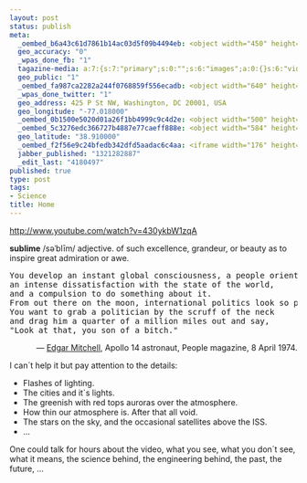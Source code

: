 ```yaml
--- 
layout: post
status: publish
meta: 
  _oembed_b6a43c61d7861b14ac03d5f09b4494eb: <object width="450" height="253"><param name="movie" value="http://www.youtube.com/v/430ykbW1zqA?version=3&feature=oembed"></param><param name="allowFullScreen" value="true"></param><param name="allowscriptaccess" value="always"></param><embed src="http://www.youtube.com/v/430ykbW1zqA?version=3&feature=oembed" type="application/x-shockwave-flash" width="450" height="253" allowscriptaccess="always" allowfullscreen="true"></embed></object>
  geo_accuracy: "0"
  _wpas_done_fb: "1"
  tagazine-media: a:7:{s:7:"primary";s:0:"";s:6:"images";a:0:{}s:6:"videos";a:0:{}s:11:"image_count";s:1:"0";s:6:"author";s:7:"4180497";s:7:"blog_id";s:7:"8438084";s:9:"mod_stamp";s:19:"2011-11-14 15:01:27";}
  geo_public: "1"
  _oembed_fa987ca2282a244f0768859f556ecadb: <object width="640" height="360"><param name="movie" value="http://www.youtube.com/v/430ykbW1zqA?version=3&feature=oembed"></param><param name="allowFullScreen" value="true"></param><param name="allowscriptaccess" value="always"></param><embed src="http://www.youtube.com/v/430ykbW1zqA?version=3&feature=oembed" type="application/x-shockwave-flash" width="640" height="360" allowscriptaccess="always" allowfullscreen="true"></embed></object>
  _wpas_done_twitter: "1"
  geo_address: 425 P St NW, Washington, DC 20001, USA
  geo_longitude: "-77.018000"
  _oembed_0b1500e5020d01a26f1bb4999c9c4d2e: <object width="500" height="281"><param name="movie" value="http://www.youtube.com/v/430ykbW1zqA?version=3&feature=oembed"></param><param name="allowFullScreen" value="true"></param><param name="allowscriptaccess" value="always"></param><embed src="http://www.youtube.com/v/430ykbW1zqA?version=3&feature=oembed" type="application/x-shockwave-flash" width="500" height="281" allowscriptaccess="always" allowfullscreen="true"></embed></object>
  _oembed_5c3276edc366727b4887e77caeff888e: <object width="584" height="329"><param name="movie" value="http://www.youtube.com/v/430ykbW1zqA?version=3&feature=oembed"></param><param name="allowFullScreen" value="true"></param><param name="allowscriptaccess" value="always"></param><embed src="http://www.youtube.com/v/430ykbW1zqA?version=3&feature=oembed" type="application/x-shockwave-flash" width="584" height="329" allowscriptaccess="always" allowfullscreen="true"></embed></object>
  geo_latitude: "38.910000"
  _oembed_f2f56e9c24bfedb342dfd5aadac6c4aa: <iframe width="176" height="99" src="http://www.youtube.com/embed/430ykbW1zqA?fs=1&feature=oembed" frameborder="0" allowfullscreen></iframe>
  jabber_published: "1321282887"
  _edit_last: "4180497"
published: true
type: post
tags: 
- Science
title: Home
---
```

http://www.youtube.com/watch?v=430ykbW1zqA

<strong>sublime</strong> /səˈblīm/ adjective. of such excellence, grandeur, or beauty as to inspire great admiration or awe.
<pre>You develop an instant global consciousness, a people orientation, 
an intense dissatisfaction with the state of the world, 
and a compulsion to do something about it. 
From out there on the moon, international politics look so petty. 
You want to grab a politician by the scruff of the neck 
and drag him a quarter of a million miles out and say, 
"Look at that, you son of a bitch."</pre>
<p style="text-align:right;">— <a href="http://en.wikipedia.org/wiki/Edgar_Mitchell">Edgar Mitchell</a>, Apollo 14 astronaut, People magazine, 8 April 1974.</p>
I can´t help it but pay attention to the details:
<ul>
	<li>Flashes of lighting.</li>
	<li>The cities and it´s lights.</li>
	<li>The greenish with red tops auroras over the atmosphere.</li>
	<li>How thin our atmosphere is. After that all void.</li>
	<li>The stars on the sky, and the occasional satellites above the ISS.</li>
	<li>...</li>
</ul>
One could talk for hours about the video, what you see, what you don´t see, what it means, the science behind, the engineering behind, the past, the future, ...
